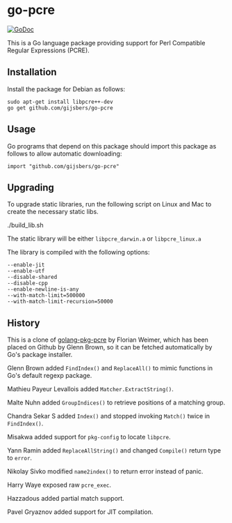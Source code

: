 # go-pcre

[![GoDoc](https://godoc.org/github.com/gijsbers/go-pcre?status.svg)](https://godoc.org/github.com/gijsbers/go-pcre)

This is a Go language package providing support for
Perl Compatible Regular Expressions (PCRE).

## Installation

Install the package for Debian as follows:

    sudo apt-get install libpcre++-dev
    go get github.com/gijsbers/go-pcre

## Usage

Go programs that depend on this package should import
this package as follows to allow automatic downloading:

    import "github.com/gijsbers/go-pcre"

## Upgrading

To upgrade static libraries, run the following script on Linux and Mac to create the necessary static libs.

   ./build_lib.sh

The static library will be either `libpcre_darwin.a` or `libpcre_linux.a`

The library is compiled with the following options:
```
--enable-jit
--enable-utf
--disable-shared
--disable-cpp
--enable-newline-is-any
--with-match-limit=500000
--with-match-limit-recursion=50000
```

## History

This is a clone of
[golang-pkg-pcre](http://git.enyo.de/fw/debian/golang-pkg-pcre.git)
by Florian Weimer, which has been placed on Github by Glenn Brown,
so it can be fetched automatically by Go's package installer.

Glenn Brown added `FindIndex()` and `ReplaceAll()`
to mimic functions in Go's default regexp package.

Mathieu Payeur Levallois added `Matcher.ExtractString()`.

Malte Nuhn added `GroupIndices()` to retrieve positions of a matching group.

Chandra Sekar S added `Index()` and stopped invoking `Match()` twice in `FindIndex()`.

Misakwa added support for `pkg-config` to locate `libpcre`.

Yann Ramin added `ReplaceAllString()` and changed `Compile()` return type to `error`.

Nikolay Sivko modified `name2index()` to return error instead of panic.

Harry Waye exposed raw `pcre_exec`.

Hazzadous added partial match support.

Pavel Gryaznov added support for JIT compilation.
